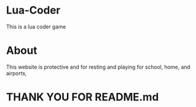 # Lua-Coder
This is a lua coder game
# About
This website is protective and for resting and playing for school, home, and airports,
# THANK YOU FOR README.md
